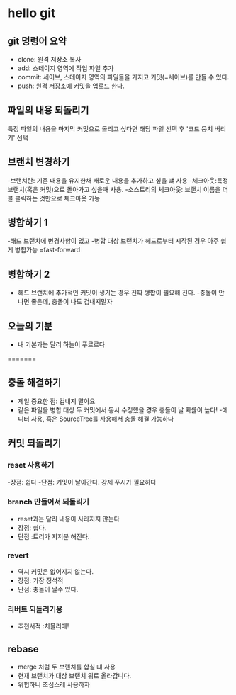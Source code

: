 # hello git

## git 명령어 요약

- clone: 원격 저장소 복사
- add: 스테이지 영역에 작업 파일 추가
- commit: 세이브, 스테이지 영역의 파일들을 가지고 커밋(=세이브)를 만들 수  있다.
- push: 원격 저장소에 커밋을 업로드 한다.

## 파일의 내용 되돌리기
특정 파일의 내용을 마지막 커밋으로 돌리고 싶다면 해당 파일 선택 후 '코드 뭉치 버리기' 선택

## 브랜치 변경하기

-브랜치란: 기존 내용을 유지한채 새로운  내용을 추가하고 싶을 떄 사용
-체크아웃:특정 브랜치(혹은 커밋)으로 돌아가고 싶을때 사용.
-소스트리의 체크아웃: 브랜치 이름을 더블 클릭하는 것만으로 체크아웃 가능

## 병합하기 1

-해드 브랜치에 변경사항이 없고
-병합 대상 브랜치가 헤드로부터 시작된 경우 아주 쉽게 병합가능 =fast-forward

## 병합하기 2
- 헤드 브랜치에 추가적인 커밋이 생기는 경우 진짜 병합이 필요해 진다.
-충돌이 안 나면 좋은데, 충돌이 나도 겁내지말자

## 오늘의 기분
- 내 기본과는 달리 하늘이 푸르르다 

=======
## 충돌 해결하기

- 제일 중요한 점: 겁내지 말아요
- 같은 파일을 병합 대상 두 커밋에서 동시 수정했을 경우 충돌이 날 확률이 높다!
-에디터 사용, 혹은 SourceTree를 사용해서 충돌 해결 가능하다

## 커밋 되돌리기

### reset 사용하기

-장점: 쉽다
-단점: 커밋이 날아간다. 강제 푸시가 필요하다

### branch 만들어서 되돌리기

- reset과는 달리 내용이 사라지지 않는다
- 장점: 쉽다.
- 단점 :트리가 지저분 해진다.

### revert

- 역시 커밋은 없어지지 않는다.
- 장점: 가장 정석적
- 단점: 충돌이 날수 있다.

### 리버트 되돌리기용

- 추천서적 :치믈리에!

## rebase
- merge 처럼 두 브랜치를 합칠 떄 사용
- 현재 브랜치가 대상 브랜치 위로 올라갑니다.
- 위헙하니 조심스레 사용하자
